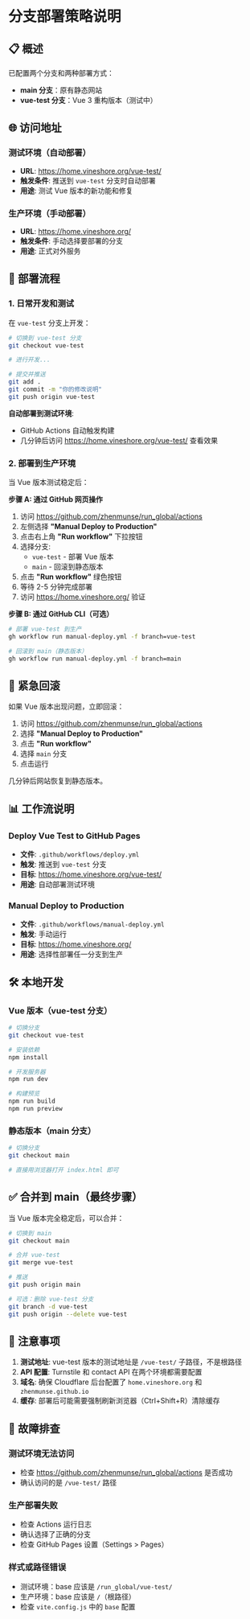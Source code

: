 # 分支部署策略说明

## 📋 概述

已配置两个分支和两种部署方式：

- **main 分支**：原有静态网站
- **vue-test 分支**：Vue 3 重构版本（测试中）

## 🌐 访问地址

### 测试环境（自动部署）
- **URL**: https://home.vineshore.org/vue-test/
- **触发条件**: 推送到 `vue-test` 分支时自动部署
- **用途**: 测试 Vue 版本的新功能和修复

### 生产环境（手动部署）
- **URL**: https://home.vineshore.org/
- **触发条件**: 手动选择要部署的分支
- **用途**: 正式对外服务

## 🚀 部署流程

### 1. 日常开发和测试

在 `vue-test` 分支上开发：

```bash
# 切换到 vue-test 分支
git checkout vue-test

# 进行开发...

# 提交并推送
git add .
git commit -m "你的修改说明"
git push origin vue-test
```

**自动部署到测试环境**:
- GitHub Actions 自动触发构建
- 几分钟后访问 https://home.vineshore.org/vue-test/ 查看效果

### 2. 部署到生产环境

当 Vue 版本测试稳定后：

**步骤 A: 通过 GitHub 网页操作**

1. 访问 https://github.com/zhenmunse/run_global/actions
2. 左侧选择 **"Manual Deploy to Production"**
3. 点击右上角 **"Run workflow"** 下拉按钮
4. 选择分支:
   - `vue-test` - 部署 Vue 版本
   - `main` - 回滚到静态版本
5. 点击 **"Run workflow"** 绿色按钮
6. 等待 2-5 分钟完成部署
7. 访问 https://home.vineshore.org/ 验证

**步骤 B: 通过 GitHub CLI（可选）**

```bash
# 部署 vue-test 到生产
gh workflow run manual-deploy.yml -f branch=vue-test

# 回滚到 main（静态版本）
gh workflow run manual-deploy.yml -f branch=main
```

## 🔄 紧急回滚

如果 Vue 版本出现问题，立即回滚：

1. 访问 https://github.com/zhenmunse/run_global/actions
2. 选择 **"Manual Deploy to Production"**
3. 点击 **"Run workflow"**
4. 选择 `main` 分支
5. 点击运行

几分钟后网站恢复到静态版本。

## 📊 工作流说明

### Deploy Vue Test to GitHub Pages
- **文件**: `.github/workflows/deploy.yml`
- **触发**: 推送到 `vue-test` 分支
- **目标**: https://home.vineshore.org/vue-test/
- **用途**: 自动部署测试环境

### Manual Deploy to Production
- **文件**: `.github/workflows/manual-deploy.yml`
- **触发**: 手动运行
- **目标**: https://home.vineshore.org/
- **用途**: 选择性部署任一分支到生产

## 🛠️ 本地开发

### Vue 版本（vue-test 分支）

```bash
# 切换分支
git checkout vue-test

# 安装依赖
npm install

# 开发服务器
npm run dev

# 构建预览
npm run build
npm run preview
```

### 静态版本（main 分支）

```bash
# 切换分支
git checkout main

# 直接用浏览器打开 index.html 即可
```

## ✅ 合并到 main（最终步骤）

当 Vue 版本完全稳定后，可以合并：

```bash
# 切换到 main
git checkout main

# 合并 vue-test
git merge vue-test

# 推送
git push origin main

# 可选：删除 vue-test 分支
git branch -d vue-test
git push origin --delete vue-test
```

## 📝 注意事项

1. **测试地址**: vue-test 版本的测试地址是 `/vue-test/` 子路径，不是根路径
2. **API 配置**: Turnstile 和 contact API 在两个环境都需要配置
3. **域名**: 确保 Cloudflare 后台配置了 `home.vineshore.org` 和 `zhenmunse.github.io`
4. **缓存**: 部署后可能需要强制刷新浏览器（Ctrl+Shift+R）清除缓存

## 🐛 故障排查

### 测试环境无法访问
- 检查 https://github.com/zhenmunse/run_global/actions 是否成功
- 确认访问的是 `/vue-test/` 路径

### 生产部署失败
- 检查 Actions 运行日志
- 确认选择了正确的分支
- 检查 GitHub Pages 设置（Settings > Pages）

### 样式或路径错误
- 测试环境：base 应该是 `/run_global/vue-test/`
- 生产环境：base 应该是 `/`（根路径）
- 检查 `vite.config.js` 中的 `base` 配置
